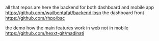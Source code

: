 all that repos are here 
the backend for both dashboard and mobile app
https://github.com/wailbentafat/backend-bsn
the dashboard front
https://github.com/rhpo/bsc


the demo how the main features work in web not in mobile
https://github.com/hexxt-git/madinati
